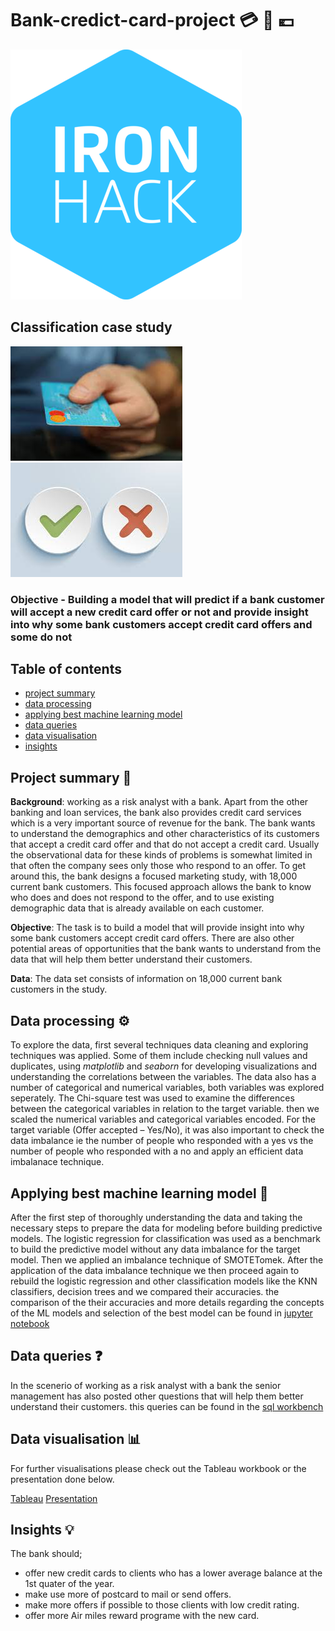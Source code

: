 # Bank-credict-card-project :credit_card: :bank: :euro:
![ironhack](https://github.com/lado007/bank-credict-card-project/blob/main/README%20files/logo-ironhack-blue.png)
## Classification case study
![card](https://github.com/lado007/bank-credict-card-project/blob/main/README%20files/card.jpg)![yesno](https://github.com/lado007/bank-credict-card-project/blob/main/README%20files/ccyesorno.jpg)
### Objective - Building a model that will predict if a bank customer will accept a new credit card offer or not and provide insight into why some bank customers accept credit card offers and some do not

## Table of contents
- [project summary](https://github.com/lado007/bank-credict-card-project/edit/main/README.md#project-summary)
- [data processing](https://github.com/lado007/bank-credict-card-project/edit/main/README.md#data-processing)
- [applying best machine learning model](https://github.com/lado007/bank-credict-card-project/edit/main/README.md#applying-best-machine-learning-model)
- [data queries](https://github.com/lado007/bank-credict-card-project/edit/main/README.md#data-queries)
- [data visualisation](https://github.com/lado007/bank-credict-card-project/edit/main/README.md#data-visualisation)
- [insights](https://github.com/lado007/bank-credict-card-project/edit/main/README.md#insights)

## Project summary 📖
**Background**: working as a risk analyst with a bank. Apart from the other banking and loan services, the bank also provides credit card services which is a very important source of revenue for the bank. The bank wants to understand the demographics and other characteristics of its customers that accept a credit card offer and that do not accept a credit card.
Usually the observational data for these kinds of problems is somewhat limited in that often the company sees only those who respond to an offer. To get around this, the bank designs a focused marketing study, with 18,000 current bank customers. This focused approach allows the bank to know who does and does not respond to the offer, and to use existing demographic data that is already available on each customer.

**Objective**: The task is to build a model that will provide insight into why some bank customers accept credit card offers. There are also other potential areas of opportunities that the bank wants to understand from the data that will help them better understand their customers.

**Data**: The data set consists of information on 18,000 current bank customers in the study.

## Data processing :gear:

To explore the data, first several techniques data cleaning and exploring techniques was applied. Some of them include checking null values and duplicates, using _matplotlib_ and _seaborn_ for developing visualizations and understanding the correlations between the variables.
The data also has a number of categorical and numerical variables, both variables was explored seperately. The Chi-square test was used to examine the differences between the categorical variables in relation to the target variable. then we scaled the numerical variables and categorical variables encoded.
For the target variable (Offer accepted – Yes/No), it was also important to check the data imbalance ie the number of people who responded with a yes vs the number of people who responded with a no and apply an efficient data imbalanace technique.

## Applying best machine learning model :robot:
After the first step of thoroughly understanding the data and taking the necessary steps to prepare the data for modeling before building predictive models. The logistic regression for classification was used as a benchmark to build the predictive model without any data imbalance for the target model. Then we applied an imbalance technique of SMOTETomek. After the application of the data imbalance technique we then proceed again to rebuild the logistic regression and other classification models like the KNN classifiers, decision trees and we compared their accuracies. the comparison of the their accuracies and more details regarding the concepts of the ML models and selection of the best model can be found in [jupyter notebook](https://github.com/lado007/bank-credict-card-project/blob/main/codes/credit_card_project.ipynb)

## Data queries :question:
In the scenerio of working as a risk analyst with a bank the senior management has also posted other questions that will help them better understand their customers.
this queries can be found in the [sql workbench](https://github.com/lado007/bank-credict-card-project/blob/main/sql%20queries/sql%20queries%20for%20bank%20project.sql)

## Data visualisation :bar_chart:
For further visualisations please check out the Tableau workbook or the presentation done below.

[Tableau](https://github.com/lado007/bank-credict-card-project/tree/main/tableau)
[Presentation](https://slides.com/alfredjohn-1/bold#/1)

## Insights :bulb:
The bank should;
- offer new credit cards to clients who has a lower average balance at the 1st quater of the year.
- make use more of postcard to mail or send offers.
- make more offers if possible to those clients with low credit rating.
- offer more Air miles reward programe with the new card.


